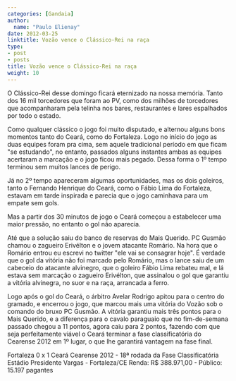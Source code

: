 ```yaml
---
categories: [Gandaia]
author:
  name: "Paulo Elienay"
date: 2012-03-25
linktitle: Vozão vence o Clássico-Rei na raça
type:
- post
- posts
title: Vozão vence o Clássico-Rei na raça
weight: 10
---
```

O Clássico-Rei desse domingo ficará eternizado na nossa memória. Tanto dos 16 mil torcedores que foram ao PV, como dos milhões de torcedores que acompanharam pela telinha nos bares, restaurantes e lares espalhados por todo o estado.

Como qualquer clássico o jogo foi muito disputado, e alternou alguns bons momentos tanto do Ceará, como do Fortaleza. Logo no início do jogo as duas equipes foram pra cima, sem aquele tradicional período em que ficam "se estudando", no entanto, passados alguns instantes ambas as equipes acertaram a marcação e o jogo ficou mais pegado. Dessa forma o 1º tempo terminou sem muitos lances de perigo.

Já no 2º tempo apareceram algumas oportunidades, mas os dois goleiros, tanto o Fernando Henrique do Ceará, como o Fábio Lima do Fortaleza, estavam em tarde inspirada e parecia que o jogo caminhava para um empate sem gols.

Mas a partir dos 30 minutos de jogo o Ceará começou a estabelecer uma maior pressão, no entanto o gol não aparecia.

Até que a solução saiu do banco de reservas do Mais Querido. PC Gusmão chamou o zagueiro Erivélton e o jovem atacante Romário. Na hora que o Romário entrou eu escrevi no twitter "ele vai se consagrar hoje". É verdade que o gol da vitória não foi marcado pelo Romário, mas o lance saiu de um cabeceio do atacante alvinegro, que o goleiro Fábio Lima rebateu mal, e lá estava sem marcação o zagueiro Erivélton, que assinalou o gol que garantiu a vitória alvinegra, no suor e na raça, arrancada a ferro. 

Logo após o gol do Ceará, o árbitro Avelar Rodrigo apitou para o centro do gramado, e encerrou o jogo, que marcou mais uma vitória do Vozão sob o comando do bruxo PC Gusmão. A vitória garantiu mais três pontos para o Mais Querido, e a diferença para o cavalo paraguaio que no fim-de-semana passado chegou a 11 pontos, agora caiu para 2 pontos, fazendo com que seja perfeitamente viável o Ceará terminar a fase classificatória do Cearense 2012 em 1º lugar, o que lhe garantirá vantagem na fase final.

Fortaleza 0 x 1 Ceará
Cearense 2012 - 18ª rodada da Fase Classificatória
Estádio Presidente Vargas - Fortaleza/CE
Renda: R$ 388.971,00 - Público: 15.197 pagantes
